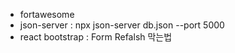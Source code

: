  + fortawesome
 + json-server : npx json-server db.json --port 5000
 + react bootstrap : Form Refalsh 막는법